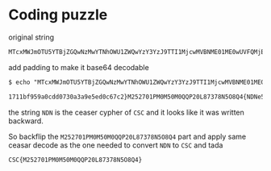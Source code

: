 # Coding puzzle

original string

```txt
MTcxMWJmOTU5YTBjZGQwNzMwYTNhOWU1ZWQwYzY3YzJ9TTI1MjcwMVBNME01ME0wUVFQMjBMODczNzhONU84UTR7TkROZTU3ZTYzNmE5Nzk2NDUzNjJjOTZlMzJlZWFjNTg5NTE
```

add padding to make it base64 decodable

```txt
$ echo "MTcxMWJmOTU5YTBjZGQwNzMwYTNhOWU1ZWQwYzY3YzJ9TTI1MjcwMVBNME01ME0wUVFQMjBMODczNzhONU84UTR7TkROZTU3ZTYzNmE5Nzk2NDUzNjJjOTZlMzJlZWFjNTg5NTE=" | base64 --decode

1711bf959a0cdd0730a3a9e5ed0c67c2}M252701PM0M50M0QQP20L87378N5O8Q4{NDNe57e636a979645362c96e32eeac58951
```

the string `NDN` is the ceaser cypher of `CSC` and it looks like it was written backward.

So backflip the `M252701PM0M50M0QQP20L87378N5O8Q4` part and apply same ceasar decode as the one needed to convert `NDN` to `CSC` and tada

```txt
CSC{M252701PM0M50M0QQP20L87378N5O8Q4}
```
